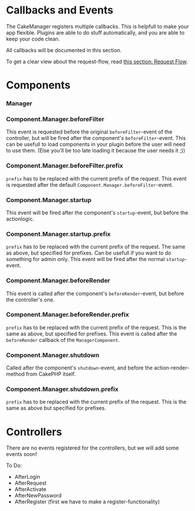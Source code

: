 Callbacks and Events
=========

The CakeManager registers multiple callbacks. This is helpfull to make your app flexible.
Plugins are able to do stuff automatically, and you are able to keep your code clean.

All callbacks will be documented in this section.

To get a clear view about the request-flow, read [this section: Request Flow](request-flow.md).

Components
==========

### Manager

### Component.Manager.beforeFilter

This event is requested before the original `beforeFilter`-event of the controller, but will be fired after the component's `beforeFilter`-event. This can be usefull to load components in your plugin before the user will need to use them. (Else you'll be too late loading it because the user needs it ;))

### Component.Manager.beforeFilter.prefix

`prefix` has to be replaced with the current prefix of the request.
This event is requested after the default `Component.Manager.beforeFilter`-event.

### Component.Manager.startup

This event will be fired after the component's  `startup`-event, but before the actionlogic.

### Component.Manager.startup.prefix

`prefix` has to be replaced with the current prefix of the request.
The same as above, but specified for prefixes. Can be usefull if you want to do something for admin only. This event will be fired after the normal `startup`-event.

### Component.Manager.beforeRender

This event is called after the component's `beforeRender`-event, but before the controller's one.

### Component.Manager.beforeRender.prefix

`prefix` has to be replaced with the current prefix of the request.
This is the same as above, but specified for prefixes.
This event is called after the `beforeRender` callback of the `ManagerComponent`.

### Component.Manager.shutdown

Called after the component's `shutdown`-event, and before the action-render-method from CakePHP itself.

### Component.Manager.shutdown.prefix

`prefix` has to be replaced with the current prefix of the request. This is the same as above but specified for prefixes.


Controllers
===========

There are no events registered for the controllers, but we will add some events soon!

To Do:

- AfterLogin
- AfterRequest
- AfterActivate
- AfterNewPassword
- AfterRegister (first we have to make a register-functionality)
